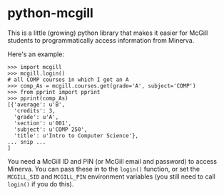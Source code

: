 python-mcgill
=============

This is a little (growing) python library that makes it easier for McGill
students to programmatically access information from Minerva.

Here's an example:

    >>> import mcgill
    >>> mcgill.login()
    # all COMP courses in which I got an A
    >>> comp_As = mcgill.courses.get(grade='A', subject='COMP')
    >>> from pprint import pprint
    >>> pprint(comp_As)
    [{'average': u'B',
      'credits': 3,
      'grade': u'A',
      'section': u'001',
      'subject': u'COMP 250',
      'title': u'Intro to Computer Science'},
    ... snip ...
    ]

You need a McGill ID and PIN (or McGill email and password) to access
Minerva. You can pass these in to the `login()` function, or set the
`MCGILL_SID` and `MCGILL_PIN` environment variables (you still need to call
`login()` if you do this).
